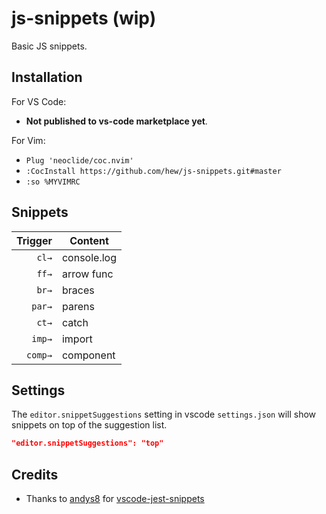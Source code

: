 # js-snippets (wip)

Basic JS snippets.

## Installation

For VS Code: 

* **Not published to vs-code marketplace yet**.

For Vim: 

* `Plug 'neoclide/coc.nvim'`
* `:CocInstall https://github.com/hew/js-snippets.git#master`
* `:so %MYVIMRC`

## Snippets

|  Trigger  | Content       |
| -------:  | ------------- |
|  `cl→`    | console.log   |
|  `ff→`    | arrow func    |
|  `br→`    | braces        |
|  `par→`   | parens        |
|  `ct→`    | catch         |
|  `imp→`   | import        |
|  `comp→`  | component     |


## Settings

The `editor.snippetSuggestions` setting in vscode `settings.json` will show snippets on top of the suggestion list.

```json
"editor.snippetSuggestions": "top"
```

## Credits

- Thanks to [andys8](https://github.com/andys8) for [vscode-jest-snippets](https://github.com/andys8/vscode-jest-snippets)
